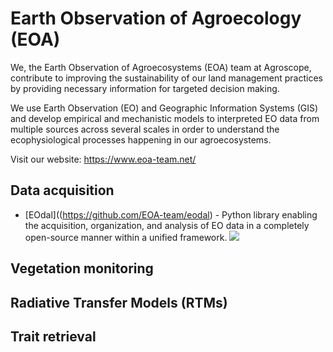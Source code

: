 # Earth Observation of Agroecology (EOA)

We, the Earth Observation of Agroecosystems (EOA) team at Agroscope, contribute to improving the sustainability of our land management practices by providing necessary information for targeted decision making.

We use Earth Observation (EO) and Geographic Information Systems (GIS) and develop empirical and mechanistic models to interpreted EO data from multiple sources across several scales in order to understand the ecophysiological processes happening in our agroecosystems.

Visit our website: https://www.eoa-team.net/

## Data acquisition

- [EOdal]((https://github.com/EOA-team/eodal) -  Python library enabling the acquisition, organization, and analysis of EO data in a completely open-source manner within a unified framework. ![]((https://pypi.org/project/eodal/)https://pypi.org/project/eodal/)

## Vegetation monitoring

## Radiative Transfer Models (RTMs)

## Trait retrieval




